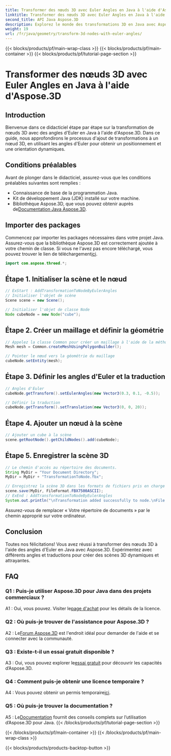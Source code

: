 ```yaml
---
title: Transformer des nœuds 3D avec Euler Angles en Java à l'aide d'Aspose.3D
linktitle: Transformer des nœuds 3D avec Euler Angles en Java à l'aide d'Aspose.3D
second_title: API Java Aspose.3D
description: Explorez le monde des transformations 3D en Java avec Aspose.3D. Suivez notre guide étape par étape pour ajouter des angles d'Euler dynamiques à vos nœuds 3D.
weight: 19
url: /fr/java/geometry/transform-3d-nodes-with-euler-angles/
---
```


{{< blocks/products/pf/main-wrap-class >}}
{{< blocks/products/pf/main-container >}}
{{< blocks/products/pf/tutorial-page-section >}}

# Transformer des nœuds 3D avec Euler Angles en Java à l'aide d'Aspose.3D

## Introduction

Bienvenue dans ce didacticiel étape par étape sur la transformation de nœuds 3D avec des angles d'Euler en Java à l'aide d'Aspose.3D. Dans ce guide, nous approfondirons le processus d'ajout de transformations à un nœud 3D, en utilisant les angles d'Euler pour obtenir un positionnement et une orientation dynamiques.

## Conditions préalables

Avant de plonger dans le didacticiel, assurez-vous que les conditions préalables suivantes sont remplies :

- Connaissance de base de la programmation Java.
- Kit de développement Java (JDK) installé sur votre machine.
-  Bibliothèque Aspose.3D, que vous pouvez obtenir auprès de[Documentation Java Aspose.3D](https://reference.aspose.com/3d/java/).

## Importer des packages

 Commencez par importer les packages nécessaires dans votre projet Java. Assurez-vous que la bibliothèque Aspose.3D est correctement ajoutée à votre chemin de classe. Si vous ne l'avez pas encore téléchargé, vous pouvez trouver le lien de téléchargement[ici](https://releases.aspose.com/3d/java/).

```java
import com.aspose.threed.*;
```

## Étape 1. Initialiser la scène et le nœud

```java
// ExStart : AddTransformationToNodeByEulerAngles
// Initialiser l'objet de scène
Scene scene = new Scene();

// Initialiser l'objet de classe Node
Node cubeNode = new Node("cube");
```

## Étape 2. Créer un maillage et définir la géométrie

```java
// Appelez la classe Common pour créer un maillage à l'aide de la méthode de création de polygones pour définir l'instance de maillage
Mesh mesh = Common.createMeshUsingPolygonBuilder();

// Pointer le nœud vers la géométrie du maillage
cubeNode.setEntity(mesh);
```

## Étape 3. Définir les angles d'Euler et la traduction

```java
// Angles d'Euler
cubeNode.getTransform().setEulerAngles(new Vector3(0.3, 0.1, -0.5));

// Définir la traduction
cubeNode.getTransform().setTranslation(new Vector3(0, 0, 20));
```

## Étape 4. Ajouter un nœud à la scène

```java
// Ajouter un cube à la scène
scene.getRootNode().getChildNodes().add(cubeNode);
```

## Étape 5. Enregistrer la scène 3D

```java
// Le chemin d'accès au répertoire des documents.
String MyDir = "Your Document Directory";
MyDir = MyDir + "TransformationToNode.fbx";

// Enregistrez la scène 3D dans les formats de fichiers pris en charge
scene.save(MyDir, FileFormat.FBX7500ASCII);
// ExEnd : AddTransformationToNodeByEulerAngles
System.out.println("\nTransformation added successfully to node.\nFile saved at " + MyDir);
```

Assurez-vous de remplacer « Votre répertoire de documents » par le chemin approprié sur votre ordinateur.

## Conclusion

Toutes nos félicitations! Vous avez réussi à transformer des nœuds 3D à l'aide des angles d'Euler en Java avec Aspose.3D. Expérimentez avec différents angles et traductions pour créer des scènes 3D dynamiques et attrayantes.

## FAQ

### Q1 : Puis-je utiliser Aspose.3D pour Java dans des projets commerciaux ?

 A1 : Oui, vous pouvez. Visiter le[page d'achat](https://purchase.aspose.com/buy) pour les détails de la licence.

### Q2 : Où puis-je trouver de l'assistance pour Aspose.3D ?

 A2 : Le[Forum Aspose.3D](https://forum.aspose.com/c/3d/18) est l'endroit idéal pour demander de l'aide et se connecter avec la communauté.

### Q3 : Existe-t-il un essai gratuit disponible ?

 A3 : Oui, vous pouvez explorer le[essai gratuit](https://releases.aspose.com/) pour découvrir les capacités d’Aspose.3D.

### Q4 : Comment puis-je obtenir une licence temporaire ?

 A4 : Vous pouvez obtenir un permis temporaire[ici](https://purchase.aspose.com/temporary-license/).

### Q5 : Où puis-je trouver la documentation ?

 A5 : Le[Documentation](https://reference.aspose.com/3d/java/) fournit des conseils complets sur l’utilisation d’Aspose.3D pour Java.
{{< /blocks/products/pf/tutorial-page-section >}}

{{< /blocks/products/pf/main-container >}}
{{< /blocks/products/pf/main-wrap-class >}}

{{< blocks/products/products-backtop-button >}}
